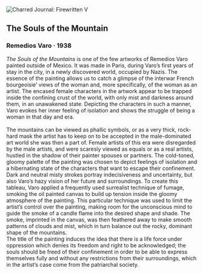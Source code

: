 <div class="artwork-of-the-day">
  <div class="container">
    <div class="img-wrapper">
      <img
        src="https://uploads2.wikiart.org/00158/images/remedios-varo/the-souls-of-the-mountain.jpg!Large.jpg"
        alt="Charred Journal: Firewritten V" />
    </div>
    <div class="artwork-detail">
      <div class="artwork-origin"> 
        <h2 class="artwork-name">The Souls of the Mountain</h2>
        <h3 class="artist">
          Remedios Varo
                    ·  1938
        </h3>
      </div>
      <p class="description">
        <span class="artwork-description-text ng-binding" ng-bind-html="viewModel.ArtworkOfTheDay.Description | unsafe"><i>The Souls of the Mountains</i> is one of the few artworks of Remedios Varo painted outside of Mexico. It was made in Paris, during Varo’s first years of stay in the city, in a newly discovered world, occupied by Nazis. The essence of the painting allows us to catch a glimpse of the interwar French bourgeoisie’ views of the woman and, more specifically, of the woman as an artist. The encased female characters in the artwork appear to be trapped inside the confining crust of the world, with only mist and darkness around them, in an unawakened state. Depicting the characters in such a manner, Varo evokes her inner feeling of isolation and shows the struggle of being a woman in that day and era.<br><br>The mountains can be viewed as phallic symbols, or as  a very thick, rock-hard mask the artist has to keep on to be accepted in the male-dominated art world she was then a part of. Female artists of this era were disregarded by the male artists, and were scaresly viewed as equals or as a real artists, hustled in the shadow of their painter spouses or partners. The cold-toned, gloomy palette of the painting was chosen to depict feelings of isolation and a hibernating state of the characters that want to escape their confinement. Dark and neutral misty strokes portray indecisiveness and uncertainty, but also Varo’s hazy vision of her future and surroundings. To create this tableau, Varo applied a frequently used surrealist technique of fumage, smoking the oil painted canvas to build up tension inside the gloomy atmosphere of the painting. This particular technique was used to limit the artist’s control over the painting, making room for the unconscious mind to guide the smoke of a candle flame into the desired shape and shade. The smoke, imprinted in the canvas, was then feathered away to make smooth patterns of clouds and mist, which in turn balance out the rocky, dominant shape of the mountains.<br>The title of the painting induces the idea that there is a life force under oppression which denies its freedom and right to be acknowledged; the souls should be freed of their confinement in order to be able to express themselves fully and without any restrictions from their surroundings, which in the artist’s case come from the patriarchal society.</span>
                        <div class="text-shadow-container" ng-show="showShadow" style=""></div>
      </p>
    </div>
  </div>

</div>
